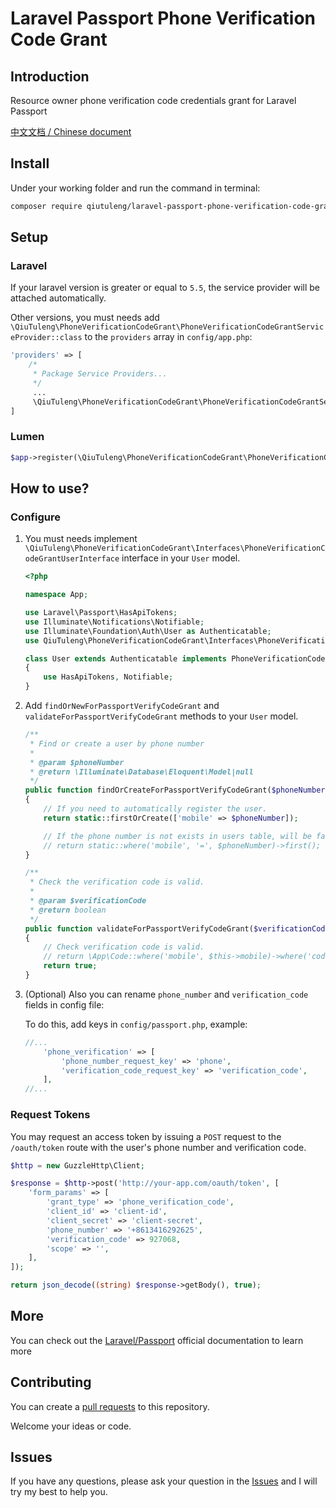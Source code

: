 # Laravel Passport Phone Verification Code Grant

## Introduction

Resource owner phone verification code credentials grant for Laravel Passport

[中文文档 / Chinese document](./README-zh-CN.md)

## Install

Under your working folder and run the command in terminal:

```bash
composer require qiutuleng/laravel-passport-phone-verification-code-grant
```

## Setup

### Laravel

If your laravel version is greater or equal to `5.5`, the service provider will be attached automatically.

Other versions, you must needs add `\QiuTuleng\PhoneVerificationCodeGrant\PhoneVerificationCodeGrantServiceProvider::class` to the `providers` array in `config/app.php`:

```php
'providers' => [
    /*
     * Package Service Providers...
     */
     ...
     \QiuTuleng\PhoneVerificationCodeGrant\PhoneVerificationCodeGrantServiceProvider::class,
]
```

### Lumen

```php
$app->register(\QiuTuleng\PhoneVerificationCodeGrant\PhoneVerificationCodeGrantServiceProvider::class);
```

## How to use?

### Configure

1. You must needs implement `\QiuTuleng\PhoneVerificationCodeGrant\Interfaces\PhoneVerificationCodeGrantUserInterface` interface in your `User` model.

   ```php
   <?php
   
   namespace App;
   
   use Laravel\Passport\HasApiTokens;
   use Illuminate\Notifications\Notifiable;
   use Illuminate\Foundation\Auth\User as Authenticatable;
   use QiuTuleng\PhoneVerificationCodeGrant\Interfaces\PhoneVerificationCodeGrantUserInterface;
   
   class User extends Authenticatable implements PhoneVerificationCodeGrantUserInterface
   {
       use HasApiTokens, Notifiable;
   }
   ```

2. Add `findOrNewForPassportVerifyCodeGrant` and `validateForPassportVerifyCodeGrant` methods to your `User` model.

   ```php
   /**
    * Find or create a user by phone number
    *
    * @param $phoneNumber
    * @return \Illuminate\Database\Eloquent\Model|null
    */
   public function findOrCreateForPassportVerifyCodeGrant($phoneNumber)
   {
       // If you need to automatically register the user.
       return static::firstOrCreate(['mobile' => $phoneNumber]);
   
       // If the phone number is not exists in users table, will be fail to authenticate.
       // return static::where('mobile', '=', $phoneNumber)->first();
   }
   
   /**
    * Check the verification code is valid.
    *
    * @param $verificationCode
    * @return boolean
    */
   public function validateForPassportVerifyCodeGrant($verificationCode)
   {
       // Check verification code is valid.
       // return \App\Code::where('mobile', $this->mobile)->where('code', '=', $verificationCode)->where('expired_at', '>', now()->toDatetimeString())->exists();
       return true;
   }
   ```

3. (Optional) Also you can rename `phone_number` and `verification_code` fields in config file:

   To do this, add keys in `config/passport.php`, example:

   ```php
   //...
       'phone_verification' => [
           'phone_number_request_key' => 'phone',
           'verification_code_request_key' => 'verification_code',
       ],
   //...
   ```


### Request Tokens

You may request an access token by issuing a `POST` request to the `/oauth/token` route with the user's phone number and verification code.

```php
$http = new GuzzleHttp\Client;

$response = $http->post('http://your-app.com/oauth/token', [
    'form_params' => [
        'grant_type' => 'phone_verification_code',
        'client_id' => 'client-id',
        'client_secret' => 'client-secret',
        'phone_number' => '+8613416292625',
        'verification_code' => 927068,
        'scope' => '',
    ],
]);

return json_decode((string) $response->getBody(), true);
```

## More

You can check out the [Laravel/Passport](https://laravel.com/docs/master/passport) official documentation to learn more

## Contributing

You can create a [pull requests](https://github.com/qiutuleng/vue-router-modern/pulls) to this repository.

Welcome your ideas or code.

## Issues

If you have any questions, please ask your question in the [Issues](https://github.com/qiutuleng/vue-router-modern/issues) and I will try my best to help you.
